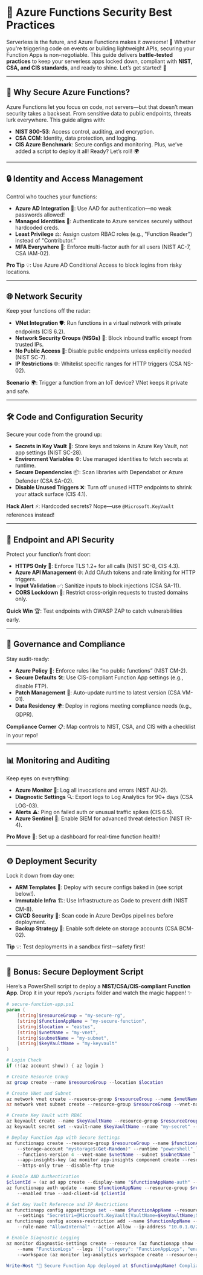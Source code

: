 # 🌟 Azure Functions Security Best Practices

Serverless is the future, and Azure Functions makes it *awesome*! 🎉 Whether you're triggering code on events or building lightweight APIs, securing your Function Apps is non-negotiable. This guide delivers **battle-tested practices** to keep your serverless apps locked down, compliant with **NIST, CSA, and CIS standards**, and ready to shine. Let’s get started! 🚀

---

## 🌈 Why Secure Azure Functions?

Azure Functions let you focus on code, not servers—but that doesn’t mean security takes a backseat. From sensitive data to public endpoints, threats lurk everywhere. This guide aligns with:
- **NIST 800-53**: Access control, auditing, and encryption.
- **CSA CCM**: Identity, data protection, and logging.
- **CIS Azure Benchmark**: Secure configs and monitoring.
Plus, we’ve added a script to deploy it all! Ready? Let’s roll! 🌍

---

## 🔒 Identity and Access Management

Control who touches your functions:

- **Azure AD Integration** 🔐: Use AAD for authentication—no weak passwords allowed!
- **Managed Identities** 🤖: Authenticate to Azure services securely without hardcoded creds.
- **Least Privilege** ⚖️: Assign custom RBAC roles (e.g., "Function Reader") instead of "Contributor."
- **MFA Everywhere** 📱: Enforce multi-factor auth for all users (NIST AC-7, CSA IAM-02).

**Pro Tip** 💡: Use Azure AD Conditional Access to block logins from risky locations.

---

## 🌐 Network Security

Keep your functions off the radar:

- **VNet Integration** 🛡️: Run functions in a virtual network with private endpoints (CIS 6.2).
- **Network Security Groups (NSGs)** 🚦: Block inbound traffic except from trusted IPs.
- **No Public Access** 🚪: Disable public endpoints unless explicitly needed (NIST SC-7).
- **IP Restrictions** 🌐: Whitelist specific ranges for HTTP triggers (CSA NS-02).

**Scenario** 🌍: Trigger a function from an IoT device? VNet keeps it private and safe.

---

## 🛠️ Code and Configuration Security

Secure your code from the ground up:

- **Secrets in Key Vault** 🔑: Store keys and tokens in Azure Key Vault, not app settings (NIST SC-28).
- **Environment Variables** ⚙️: Use managed identities to fetch secrets at runtime.
- **Secure Dependencies** 📦: Scan libraries with Dependabot or Azure Defender (CSA SA-02).
- **Disable Unused Triggers** ❌: Turn off unused HTTP endpoints to shrink your attack surface (CIS 4.1).

**Hack Alert** ⚡: Hardcoded secrets? Nope—use `@Microsoft.KeyVault` references instead!

---

## 🚀 Endpoint and API Security

Protect your function’s front door:

- **HTTPS Only** 🔗: Enforce TLS 1.2+ for all calls (NIST SC-8, CIS 4.3).
- **Azure API Management** 🌐: Add OAuth tokens and rate limiting for HTTP triggers.
- **Input Validation** ✅: Sanitize inputs to block injections (CSA SA-11).
- **CORS Lockdown** 🚫: Restrict cross-origin requests to trusted domains only.

**Quick Win** 🏆: Test endpoints with OWASP ZAP to catch vulnerabilities early.

---

## 📜 Governance and Compliance

Stay audit-ready:

- **Azure Policy** 📝: Enforce rules like “no public functions” (NIST CM-2).
- **Secure Defaults** 🛠️: Use CIS-compliant Function App settings (e.g., disable FTP).
- **Patch Management** 🔄: Auto-update runtime to latest version (CSA VM-01).
- **Data Residency** 🌍: Deploy in regions meeting compliance needs (e.g., GDPR).

**Compliance Corner** 📋: Map controls to NIST, CSA, and CIS with a checklist in your repo!

---

## 📊 Monitoring and Auditing

Keep eyes on everything:

- **Azure Monitor** 📡: Log all invocations and errors (NIST AU-2).
- **Diagnostic Settings** 🔍: Export logs to Log Analytics for 90+ days (CSA LOG-03).
- **Alerts** ⚠️: Ping on failed auth or unusual traffic spikes (CIS 6.5).
- **Azure Sentinel** 🌟: Enable SIEM for advanced threat detection (NIST IR-4).

**Pro Move** 🎯: Set up a dashboard for real-time function health!

---

## ⚙️ Deployment Security

Lock it down from day one:

- **ARM Templates** 📜: Deploy with secure configs baked in (see script below!).
- **Immutable Infra** 🏗️: Use Infrastructure as Code to prevent drift (NIST CM-8).
- **CI/CD Security** 🚀: Scan code in Azure DevOps pipelines before deployment.
- **Backup Strategy** 💾: Enable soft delete on storage accounts (CSA BCM-02).

**Tip** 💡: Test deployments in a sandbox first—safety first!

---

## 🎁 Bonus: Secure Deployment Script

Here’s a PowerShell script to deploy a **NIST/CSA/CIS-compliant Function App**. Drop it in your repo’s `/scripts` folder and watch the magic happen! ✨

```powershell
# secure-function-app.ps1
param (
    [string]$resourceGroup = "my-secure-rg",
    [string]$functionAppName = "my-secure-function",
    [string]$location = "eastus",
    [string]$vnetName = "my-vnet",
    [string]$subnetName = "my-subnet",
    [string]$keyVaultName = "my-keyvault"
)

# Login Check
if (!(az account show)) { az login }

# Create Resource Group
az group create --name $resourceGroup --location $location

# Create VNet and Subnet
az network vnet create --resource-group $resourceGroup --name $vnetName --location $location --address-prefix 10.0.0.0/16
az network vnet subnet create --resource-group $resourceGroup --vnet-name $vnetName --name $subnetName --address-prefix 10.0.1.0/24

# Create Key Vault with RBAC
az keyvault create --name $keyVaultName --resource-group $resourceGroup --location $location --enable-rbac-authorization true
az keyvault secret set --vault-name $keyVaultName --name "my-secret" --value "SuperSecretValue"

# Deploy Function App with Secure Settings
az functionapp create --resource-group $resourceGroup --name $functionAppName `
    --storage-account "mystorage$(Get-Random)" --runtime "powershell" `
    --functions-version 4 --vnet-name $vnetName --subnet $subnetName `
    --app-insights-key (az monitor app-insights component create --resource-group $resourceGroup --location $location --query instrumentationKey -o tsv) `
    --https-only true --disable-ftp true

# Enable AAD Authentication
$clientId = (az ad app create --display-name "$functionAppName-auth" --query appId -o tsv)
az functionapp auth update --name $functionAppName --resource-group $resourceGroup `
    --enabled true --aad-client-id $clientId

# Set Key Vault Reference and IP Restrictions
az functionapp config appsettings set --name $functionAppName --resource-group $resourceGroup `
    --settings "SecretUri=@Microsoft.KeyVault(VaultName=$keyVaultName;SecretName=my-secret)"
az functionapp config access-restriction add --name $functionAppName --resource-group $resourceGroup `
    --rule-name "AllowInternal" --action Allow --ip-address "10.0.1.0/24" --priority 100

# Enable Diagnostic Logging
az monitor diagnostic-settings create --resource (az functionapp show --name $functionAppName --resource-group $resourceGroup --query id -o tsv) `
    --name "FunctionLogs" --logs '[{"category": "FunctionAppLogs", "enabled": true, "retentionPolicy": {"days": 90, "enabled": true}}]' `
    --workspace (az monitor log-analytics workspace create --resource-group $resourceGroup --location $location --query id -o tsv)

Write-Host "🎉 Secure Function App deployed at $functionAppName! Compliant and ready to rock!"

